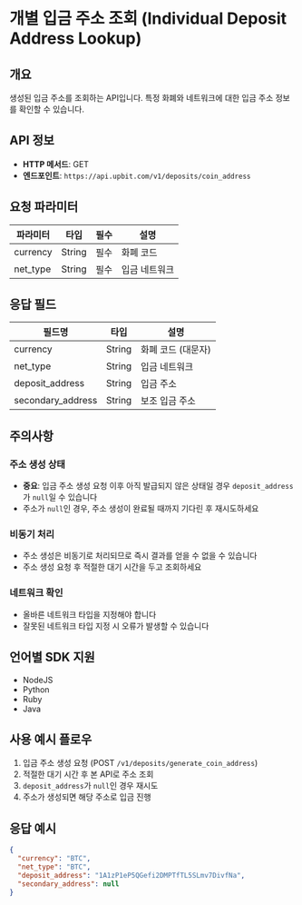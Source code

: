 # 개별 입금 주소 조회 (Individual Deposit Address Lookup)

## 개요
생성된 입금 주소를 조회하는 API입니다. 특정 화폐와 네트워크에 대한 입금 주소 정보를 확인할 수 있습니다.

## API 정보
- **HTTP 메서드**: GET
- **엔드포인트**: `https://api.upbit.com/v1/deposits/coin_address`

## 요청 파라미터

| 파라미터 | 타입 | 필수 | 설명 |
|---------|------|-----|-----|
| currency | String | 필수 | 화폐 코드 |
| net_type | String | 필수 | 입금 네트워크 |

## 응답 필드

| 필드명 | 타입 | 설명 |
|-------|------|-----|
| currency | String | 화폐 코드 (대문자) |
| net_type | String | 입금 네트워크 |
| deposit_address | String | 입금 주소 |
| secondary_address | String | 보조 입금 주소 |

## 주의사항

### 주소 생성 상태
- **중요**: 입금 주소 생성 요청 이후 아직 발급되지 않은 상태일 경우 `deposit_address`가 `null`일 수 있습니다
- 주소가 `null`인 경우, 주소 생성이 완료될 때까지 기다린 후 재시도하세요

### 비동기 처리
- 주소 생성은 비동기로 처리되므로 즉시 결과를 얻을 수 없을 수 있습니다
- 주소 생성 요청 후 적절한 대기 시간을 두고 조회하세요

### 네트워크 확인
- 올바른 네트워크 타입을 지정해야 합니다
- 잘못된 네트워크 타입 지정 시 오류가 발생할 수 있습니다

## 언어별 SDK 지원
- NodeJS
- Python
- Ruby
- Java

## 사용 예시 플로우
1. 입금 주소 생성 요청 (POST `/v1/deposits/generate_coin_address`)
2. 적절한 대기 시간 후 본 API로 주소 조회
3. `deposit_address`가 `null`인 경우 재시도
4. 주소가 생성되면 해당 주소로 입금 진행

## 응답 예시
```json
{
  "currency": "BTC",
  "net_type": "BTC",
  "deposit_address": "1A1zP1eP5QGefi2DMPTfTL5SLmv7DivfNa",
  "secondary_address": null
}
```
